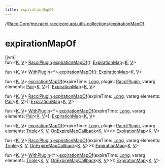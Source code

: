 ```yaml
---
title: expirationMapOf
---
```

//[RacciCore](../../index.html)/[me.racci.raccicore.api.utils.collections](index.html)/[expirationMapOf](expiration-map-of.html)



# expirationMapOf



[jvm]\
fun &lt;[K](expiration-map-of.html), [V](expiration-map-of.html)&gt; [RacciPlugin](../me.racci.raccicore.api.plugin/-racci-plugin/index.html).[expirationMapOf](expiration-map-of.html)(): [ExpirationMap](-expiration-map/index.html)&lt;[K](expiration-map-of.html), [V](expiration-map-of.html)&gt;

fun &lt;[K](expiration-map-of.html), [V](expiration-map-of.html)&gt; [WithPlugin](../me.racci.raccicore.api.extensions/-with-plugin/index.html)&lt;*&gt;.[expirationMapOf](expiration-map-of.html)(): [ExpirationMap](-expiration-map/index.html)&lt;[K](expiration-map-of.html), [V](expiration-map-of.html)&gt;

fun &lt;[K](expiration-map-of.html), [V](expiration-map-of.html)&gt; [expirationMapOf](expiration-map-of.html)(expireTime: [Long](https://kotlinlang.org/api/latest/jvm/stdlib/kotlin/-long/index.html), plugin: [RacciPlugin](../me.racci.raccicore.api.plugin/-racci-plugin/index.html), vararg elements: [Pair](https://kotlinlang.org/api/latest/jvm/stdlib/kotlin/-pair/index.html)&lt;[K](expiration-map-of.html), [V](expiration-map-of.html)&gt;): [ExpirationMap](-expiration-map/index.html)&lt;[K](expiration-map-of.html), [V](expiration-map-of.html)&gt;

fun &lt;[K](expiration-map-of.html), [V](expiration-map-of.html)&gt; [RacciPlugin](../me.racci.raccicore.api.plugin/-racci-plugin/index.html).[expirationMapOf](expiration-map-of.html)(expireTime: [Long](https://kotlinlang.org/api/latest/jvm/stdlib/kotlin/-long/index.html), vararg elements: [Pair](https://kotlinlang.org/api/latest/jvm/stdlib/kotlin/-pair/index.html)&lt;[K](expiration-map-of.html), [V](expiration-map-of.html)&gt;): [ExpirationMap](-expiration-map/index.html)&lt;[K](expiration-map-of.html), [V](expiration-map-of.html)&gt;

fun &lt;[K](expiration-map-of.html), [V](expiration-map-of.html)&gt; [WithPlugin](../me.racci.raccicore.api.extensions/-with-plugin/index.html)&lt;*&gt;.[expirationMapOf](expiration-map-of.html)(expireTime: [Long](https://kotlinlang.org/api/latest/jvm/stdlib/kotlin/-long/index.html), vararg elements: [Pair](https://kotlinlang.org/api/latest/jvm/stdlib/kotlin/-pair/index.html)&lt;[K](expiration-map-of.html), [V](expiration-map-of.html)&gt;): [ExpirationMap](-expiration-map/index.html)&lt;[K](expiration-map-of.html), [V](expiration-map-of.html)&gt;

fun &lt;[K](expiration-map-of.html), [V](expiration-map-of.html)&gt; [expirationMapOf](expiration-map-of.html)(expireTime: [Long](https://kotlinlang.org/api/latest/jvm/stdlib/kotlin/-long/index.html), plugin: [RacciPlugin](../me.racci.raccicore.api.plugin/-racci-plugin/index.html), vararg elements: [Triple](https://kotlinlang.org/api/latest/jvm/stdlib/kotlin/-triple/index.html)&lt;[K](expiration-map-of.html), [V](expiration-map-of.html), [OnExpireMapCallback](index.html#-1536602664%2FClasslikes%2F863300109)&lt;[K](expiration-map-of.html), [V](expiration-map-of.html)&gt;&gt;): [ExpirationMap](-expiration-map/index.html)&lt;[K](expiration-map-of.html), [V](expiration-map-of.html)&gt;

fun &lt;[K](expiration-map-of.html), [V](expiration-map-of.html)&gt; [RacciPlugin](../me.racci.raccicore.api.plugin/-racci-plugin/index.html).[expirationMapOf](expiration-map-of.html)(expireTime: [Long](https://kotlinlang.org/api/latest/jvm/stdlib/kotlin/-long/index.html), vararg elements: [Triple](https://kotlinlang.org/api/latest/jvm/stdlib/kotlin/-triple/index.html)&lt;[K](expiration-map-of.html), [V](expiration-map-of.html), [OnExpireMapCallback](index.html#-1536602664%2FClasslikes%2F863300109)&lt;[K](expiration-map-of.html), [V](expiration-map-of.html)&gt;&gt;): [ExpirationMap](-expiration-map/index.html)&lt;[K](expiration-map-of.html), [V](expiration-map-of.html)&gt;

fun &lt;[K](expiration-map-of.html), [V](expiration-map-of.html)&gt; [WithPlugin](../me.racci.raccicore.api.extensions/-with-plugin/index.html)&lt;*&gt;.[expirationMapOf](expiration-map-of.html)(expireTime: [Long](https://kotlinlang.org/api/latest/jvm/stdlib/kotlin/-long/index.html), vararg elements: [Triple](https://kotlinlang.org/api/latest/jvm/stdlib/kotlin/-triple/index.html)&lt;[K](expiration-map-of.html), [V](expiration-map-of.html), [OnExpireMapCallback](index.html#-1536602664%2FClasslikes%2F863300109)&lt;[K](expiration-map-of.html), [V](expiration-map-of.html)&gt;&gt;): [ExpirationMap](-expiration-map/index.html)&lt;[K](expiration-map-of.html), [V](expiration-map-of.html)&gt;




